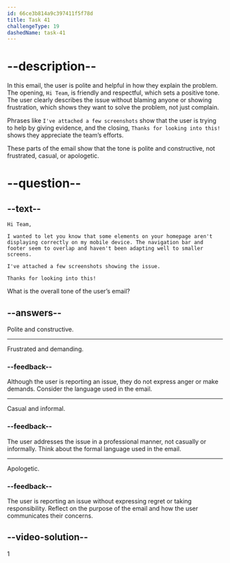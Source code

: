 ```yaml
---
id: 66ce3b814a9c397411f5f78d
title: Task 41
challengeType: 19
dashedName: task-41
---
```


# --description--

In this email, the user is polite and helpful in how they explain the problem. The opening, `Hi Team`, is friendly and respectful, which sets a positive tone. The user clearly describes the issue without blaming anyone or showing frustration, which shows they want to solve the problem, not just complain. 

Phrases like `I've attached a few screenshots` show that the user is trying to help by giving evidence, and the closing, `Thanks for looking into this!` shows they appreciate the team’s efforts.

These parts of the email show that the tone is polite and constructive, not frustrated, casual, or apologetic.

# --question--

## --text--

`Hi Team,`

`I wanted to let you know that some elements on your homepage aren't displaying correctly on my mobile device. The navigation bar and footer seem to overlap and haven't been adapting well to smaller screens.`

`I've attached a few screenshots showing the issue.`

`Thanks for looking into this!`

What is the overall tone of the user’s email?

## --answers--

Polite and constructive.

---

Frustrated and demanding.

### --feedback--

Although the user is reporting an issue, they do not express anger or make demands. Consider the language used in the email.

---

Casual and informal.

### --feedback--

The user addresses the issue in a professional manner, not casually or informally. Think about the formal language used in the email.

---

Apologetic.

### --feedback--

The user is reporting an issue without expressing regret or taking responsibility. Reflect on the purpose of the email and how the user communicates their concerns.
  
## --video-solution--

1
